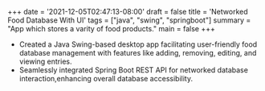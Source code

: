 +++
date = '2021-12-05T02:47:13-08:00'
draft = false
title = 'Networked Food Database With UI'
tags = ["java", "swing", "springboot"]
summary = "App which stores a varity of food products."
main = false
+++

- Created a Java Swing-based desktop app facilitating user-friendly food database management with features like adding, removing, editing, and viewing entries.
- Seamlessly integrated Spring Boot REST API for networked database interaction,enhancing overall database accessibility.
